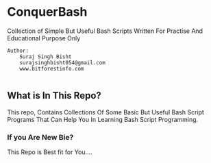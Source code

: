 # ConquerBash
Collection of Simple But Useful Bash Scripts Written For Practise And Educational Purpose Only


```
Author:
	Suraj Singh Bisht
	surajsinghbisht054@gmail.com
	www.bitforestinfo.com


```

## What is In This Repo?
This repo, Contains Collections Of Some Basic But Useful Bash Script Programs That Can Help You In Learning Bash Script Programming.

### If you Are New Bie? 
This Repo is Best fit for You....





